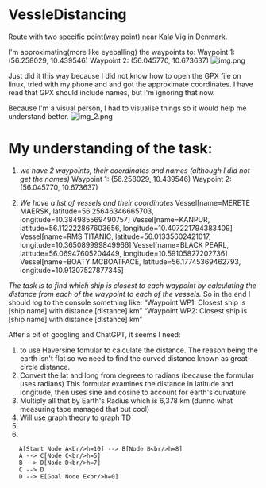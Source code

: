 # VessleDistancing

Route with two specific point(way point) near Kalø Vig in Denmark.

I'm approximating(more like eyeballing) the waypoints to:
Waypoint 1: (56.258029, 10.439546)
Waypoint 2: (56.045770, 10.673637)
![img.png](img.png)


Just did it this way because I did not know how to open the GPX file on linux, tried with my phone and and got the approximate coordinates.
I have read that GPX should include names, but I'm ignoring that now.

Because I'm a visual person, I had to visualise things so it would help me understand better.
![img_2.png](img_2.png)

# My understanding of the task:
1. _we have 2 waypoints, their coordinates and names (although I did not get the names)_
   Waypoint 1: (56.258029, 10.439546)
   Waypoint 2: (56.045770, 10.673637)

2. _We have a list of vessels and their coordinates_
   Vessel[name=MERETE MAERSK, latitude=56.25646346665703, longitude=10.384985569490757]
   Vessel[name=KANPUR, latitude=56.112222867603656, longitude=10.407221794383409]
   Vessel[name=RMS TITANIC, latitude=56.01335602421017, longitude=10.365089999849966]
   Vessel[name=BLACK PEARL, latitude=56.06947605204449, longitude=10.59105827202736]
   Vessel[name=BOATY MCBOATFACE, latitude=56.17745369462793, longitude=10.91307527877345]

_The task is to find which  ship is closest to each waypoint by calculating the distance from each of the waypoint to each of the vessels._
So in the end I should log to the console something like:
“Waypoint WP1: Closest ship is [ship name] with distance [distance] km”
“Waypoint WP2: Closest ship is [ship name] with distance [distance] km”

After a bit of googling and ChatGPT, it seems I need:
1. to use Haversine fomular to calculate the distance.
   The reason being the earth isn't flat so we need to find the curved distance known as great-circle distance.
2. Convert the lat and long from degrees to radians (because the formular uses radians)
   This formular examines the distance in latitude and longitude, then uses sine and cosine to account for earth's curvature
3. Multiply all that by Earth's Radius which is 6,378 km (dunno what measuring tape managed that but cool)
4. Will use graph theory to
   graph TD
5.
6.
```mermaid
   A[Start Node A<br/>h=10] --> B[Node B<br/>h=8]
   A --> C[Node C<br/>h=5]
   B --> D[Node D<br/>h=7]
   C --> D
   D --> E[Goal Node E<br/>h=0]
